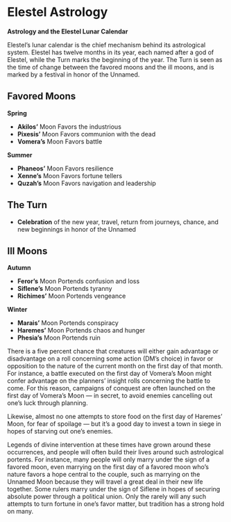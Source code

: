<!-- TITLE: Astrology -->
<!-- SUBTITLE: The Meaning in the Stars -->

# Elestel Astrology
**Astrology and the Elestel Lunar Calendar**

Elestel’s lunar calendar is the chief mechanism behind its astrological system. Elestel has twelve months in its year, each named after a god of Elestel, while the Turn marks the beginning of the year. The Turn is seen as the time of change between the favored moons and the ill moons, and is marked by a festival in honor of the Unnamed.

## Favored Moons
**Spring**

* **Akilos’** Moon Favors the industrious
* **Pixesis’** Moon Favors communion with the dead
* **Vomera’s** Moon Favors battle

**Summer**

* **Phaneos’** Moon Favors resilience
* **Xenne’s** Moon Favors fortune tellers
* **Quzah’s** Moon Favors navigation and leadership

## The Turn

* **Celebration** of the new year, travel, return from journeys, chance, and new beginnings in honor of the Unnamed

## Ill Moons
**Autumn**

* **Feror’s** Moon Portends confusion and loss
* **Siflene’s** Moon Portends tyranny
* **Richimes’** Moon Portends vengeance

**Winter**

* **Marais’** Moon Portends conspiracy
* **Haremes’** Moon Portends chaos and hunger
* **Phesia’s** Moon Portends ruin

There is a five percent chance that creatures will either gain advantage or disadvantage on a roll concerning some action (DM’s choice) in favor or opposition to the nature of the current month on the first day of that month. For instance, a battle executed on the first day of Vomera’s Moon might confer advantage on the planners’ insight rolls concerning the battle to come. For this reason, campaigns of conquest are often launched on the first day of Vomera’s Moon — in secret, to avoid enemies cancelling out one’s luck through planning.

Likewise, almost no one attempts to store food on the first day of Haremes’ Moon, for fear of spoilage — but it’s a good day to invest a town in siege in hopes of starving out one’s enemies.

Legends of divine intervention at these times have grown around these occurrences, and people will often build their lives around such astrological portents. For instance, many people will only marry under the sign of a favored moon, even marrying on the first day of a favored moon who’s nature favors a hope central to the couple, such as marrying on the Unnamed Moon because they will travel a great deal in their new life together. Some rulers marry under the sign of Siflene in hopes of securing absolute power through a political union. Only the rarely will any such attempts to turn fortune in one’s favor matter, but tradition has a strong hold on many.
